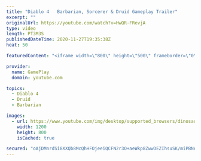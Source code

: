 ```yaml
---
title: "Diablo 4   Barbarian, Sorcerer & Druid Gameplay Trailer"
excerpt: ""
originalUrl: https://youtube.com/watch?v=HwQR-FRevjA
type: video
length: PT3M3S
publishedDateTime: 2020-11-27T19:35:38Z
heat: 50

featuredContent: "<iframe width=\"800\" height=\"500\" frameborder=\"0\" src=\"https://www.youtube.com/embed/HwQR-FRevjA\" allow=\"accelerometer; autoplay; encrypted-media; gyroscope; picture-in-picture\" allowfullscreen></iframe>"

provider:
  name: GamePlay
  domain: youtube.com

topics:
  - Diablo 4
  - Druid
  - Barbarian

images:
  - url: https://www.youtube.com/img/desktop/supported_browsers/dinosaur.png
    width: 1200
    height: 800
    isCached: true

secured: "oAjDMnrdSi8XXQb8McQhHFOjeeiQCFN2r3O+aeWkp8ZwwDEZIhsuSK/miPBNAy/tkJwcz5M1ZCR2O0Nrubvc+RbPNBnnyoIuLYqQpAdAm24pCtdj3tKLPk/+mMPwqLdD7Yhjd9La1KEXDx8NyrwD63B7WNtvC1J/ROXtA4dDVKJgp1t/0/FOHe5F/P6tMgF1QZ896enumcbK/XjvsvpnEdhtY1nzoaDCiu1l1WSfAU9ziKaamMPKSS0oNgJ0iX3laU3NyEUw23gySCaCpQi8o/cB4VkATJd6JlTMKjUWm5HVDIeygCURUoSj4yNhIV9HK3ZfjXhr/HBSTtOQbQkNypRpUmJcbpjK0vGRVEwBTqWIJ1asxF7POHSS8EpErU/dOq8oCQrsR2mIPdeIJHQa8dALMoFm39v/gs8+m65Wapo=;sUQcUoMRqXUeNuxeBOsIPg=="
---
```


